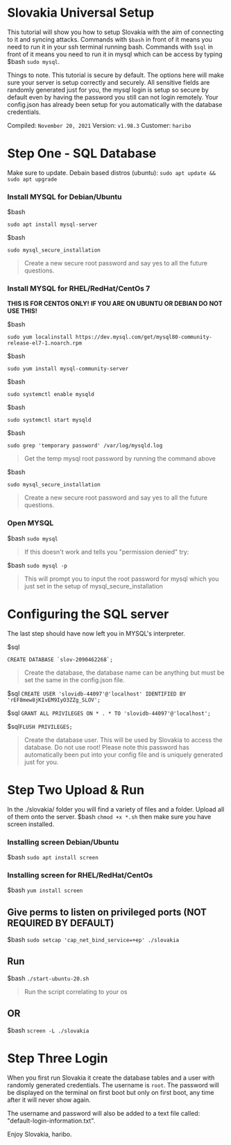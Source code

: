 # Slovakia Universal Setup

This tutorial will show you how to setup Slovakia with the aim of connecting to it and syncing attacks.
Commands with `$bash` in front of it means you need to run it in your ssh terminal running bash.
Commands with `$sql` in front of it means you need to run it in mysql which can be access by typing $bash `sudo mysql`.

Things to note. This tutorial is secure by default. The options here will make sure your server is setup correctly and securely.
All sensitive fields are randomly generated just for you, the mysql login is setup so secure by default even by having the password you still can not login remotely.
Your config.json has already been setup for you automatically with the database credentials.

Compiled: `November 20, 2021`
Version: `v1.98.3`
Customer: `haribo`

# Step One - SQL Database

Make sure to update.
Debain based distros (ubuntu): `sudo apt update && sudo apt upgrade`

### Install MYSQL for Debian/Ubuntu

$bash

```
sudo apt install mysql-server
```

$bash

```
sudo mysql_secure_installation
```

> Create a new secure root password and say yes to all the future questions.

### Install MYSQL for RHEL/RedHat/CentOs 7

**THIS IS FOR CENTOS ONLY!** **IF YOU ARE ON UBUNTU OR DEBIAN DO NOT USE THIS!**

$bash

```
sudo yum localinstall https://dev.mysql.com/get/mysql80-community-release-el7-1.noarch.rpm
```

$bash

```
sudo yum install mysql-community-server
```

$bash

```
sudo systemctl enable mysqld
```

$bash

```
sudo systemctl start mysqld
```

$bash

```
sudo grep 'temporary password' /var/log/mysqld.log
```

> Get the temp mysql root password by running the command above

$bash

```
sudo mysql_secure_installation
```

> Create a new secure root password and say yes to all the future questions.

### Open MYSQL

$bash `sudo mysql`

> If this doesn't work and tells you "permission denied" try:

$bash `sudo mysql -p`

> This will prompt you to input the root password for mysql which you just set in the setup of mysql_secure_installation

# Configuring the SQL server

The last step should have now left you in MYSQL's interpreter.

$sql

```
CREATE DATABASE `slov-2090462268`;
```

> Create the database, the database name can be anything but must be set the same in the config.json file.

$sql `CREATE USER 'slovidb-44097'@'localhost' IDENTIFIED BY 'rEF8mew8jKIvEM9IyO3ZZg_SLOV';`

$sql `GRANT ALL PRIVILEGES ON * . * TO 'slovidb-44097'@'localhost';`

$sql`FLUSH PRIVILEGES;`

> Create the database user. This will be used by Slovakia to access the database. Do not use root!
> Please note this password has automatically been put into your config file and is uniquely generated just for you.

# Step Two Upload & Run

In the ./slovakia/ folder you will find a variety of files and a folder. Upload all of them onto the server. $bash `chmod +x *.sh` then make sure you have screen installed.

### Installing screen Debian/Ubuntu

$bash `sudo apt install screen`

### Installing screen for RHEL/RedHat/CentOs

$bash `yum install screen`

## Give perms to listen on privileged ports (NOT REQUIRED BY DEFAULT)

$bash `sudo setcap 'cap_net_bind_service=+ep' ./slovakia`

## Run

$bash `./start-ubuntu-20.sh`

> Run the script correlating to your os

## OR

$bash `screen -L ./slovakia`

# Step Three Login

When you first run Slovakia it create the database tables and a user with randomly generated credentials.
The username is `root`. The password will be displayed on the terminal on first boot but only on first boot, any time after it will never show again.

The username and password will also be added to a text file called: "default-login-information.txt".

Enjoy Slovakia, haribo.

